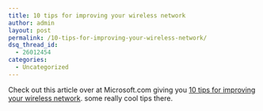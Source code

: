 ```yaml
---
title: 10 tips for improving your wireless network
author: admin
layout: post
permalink: /10-tips-for-improving-your-wireless-network/
dsq_thread_id:
  - 26012454
categories:
  - Uncategorized
---
```

Check out this article over at Microsoft.com giving you [10 tips for improving your wireless network][1]. some really cool tips there.

 [1]: http://www.microsoft.com/athome/moredone/wirelesstips.mspx